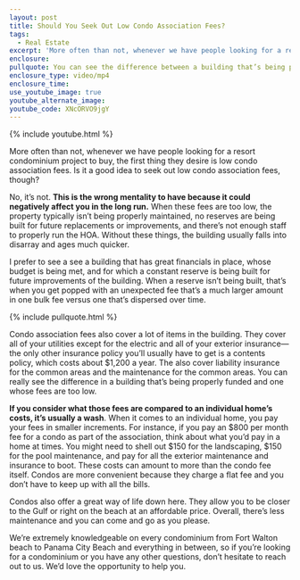 ```yaml
---
layout: post
title: Should You Seek Out Low Condo Association Fees?
tags:
  - Real Estate
excerpt: 'More often than not, whenever we have people looking for a resort condominium project to buy, the first thing they desire is low condo association fees. Is it a good idea to seek out low condo association fees, though?'
enclosure:
pullquote: You can see the difference between a building that’s being properly funded and one that isn’t.
enclosure_type: video/mp4
enclosure_time:
use_youtube_image: true
youtube_alternate_image:
youtube_code: XNcORVO9jgY
---
```



{% include youtube.html %}

More often than not, whenever we have people looking for a resort condominium project to buy, the first thing they desire is low condo association fees. Is it a good idea to seek out low condo association fees, though?

No, it’s not. **This is the wrong mentality to have because it could negatively affect you in the long run.** When these fees are too low, the property typically isn’t being properly maintained, no reserves are being built for future replacements or improvements, and there’s not enough staff to properly run the HOA. Without these things, the building usually falls into disarray and ages much quicker.

I prefer to see a see a building that has great financials in place, whose budget is being met, and for which a constant reserve is being built for future improvements of the building. When a reserve isn’t being built, that’s when you get popped with an unexpected fee that’s a much larger amount in one bulk fee versus one that’s dispersed over time.

{% include pullquote.html %}

Condo association fees also cover a lot of items in the building. They cover all of your utilities except for the electric and all of your exterior insurance—the only other insurance policy you’ll usually have to get is a contents policy, which costs about $1,200 a year. The also cover liability insurance for the common areas and the maintenance for the common areas. You can really see the difference in a building that’s being properly funded and one whose fees are too low.

**If you consider what those fees are compared to an individual home’s costs, it’s usually a wash**. When it comes to an individual home, you pay your fees in smaller increments. For instance, if you pay an $800 per month fee for a condo as part of the association, think about what you’d pay in a home at times. You might need to shell out $150 for the landscaping, $150 for the pool maintenance, and pay for all the exterior maintenance and insurance to boot. These costs can amount to more than the condo fee itself. Condos are more convenient because they charge a flat fee and you don’t have to keep up with all the bills.

Condos also offer a great way of life down here. They allow you to be closer to the Gulf or right on the beach at an affordable price. Overall, there’s less maintenance and you can come and go as you please.

We’re extremely knowledgeable on every condominium from Fort Walton beach to Panama City Beach and everything in between, so if you’re looking for a condominium or you have any other questions, don’t hesitate to reach out to us. We’d love the opportunity to help you.